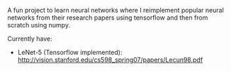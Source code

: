 A fun project to learn neural networks where I reimplement popular neural networks from their research papers using tensorflow and then from scratch using numpy.

Currently have:
- LeNet-5 (Tensorflow implemented): http://vision.stanford.edu/cs598_spring07/papers/Lecun98.pdf
